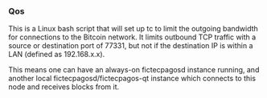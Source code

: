 ### Qos ###

This is a Linux bash script that will set up tc to limit the outgoing bandwidth for connections to the Bitcoin network. It limits outbound TCP traffic with a source or destination port of 77331, but not if the destination IP is within a LAN (defined as 192.168.x.x).

This means one can have an always-on fictecpagosd instance running, and another local fictecpagosd/fictecpagos-qt instance which connects to this node and receives blocks from it.
